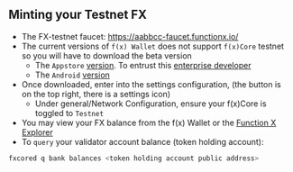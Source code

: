 ## Minting your Testnet FX

* The FX-testnet faucet: https://aabbcc-faucet.functionx.io/
* The current versions of `f(x) Wallet` does not support `f(x)Core` testnet so you will have to download the beta version
    * The `Appstore` [version](http://releaseapp.functionx.io/2v51gx). To entrust this [enterprise developer](https://entirefaq.helpdocs.com/mobile-apps/iphone-app-how-to-fix-the-untrusted-enterprise-developer)
    * The `Android` [version](http://releaseapp.functionx.io/ph54e5)
* Once downloaded, enter into the settings configuration, (the button is on the top right, there is a settings icon)
    * Under general/Network Configuration, ensure your f(x)Core is toggled to `Testnet`
* You may view your FX balance from the f(x) Wallet or the [Function X Explorer](https://aabbcc-explorer.functionx.io/)
* To `query` your validator account balance (token holding account):
```bash
fxcored q bank balances <token holding account public address>
```